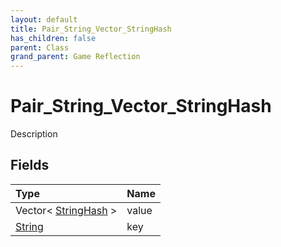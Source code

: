 ```yaml
---
layout: default
title: Pair_String_Vector_StringHash
has_children: false
parent: Class
grand_parent: Game Reflection
---
```

# Pair_String_Vector_StringHash
Description 

## Fields

| Type | Name |
|:-------------|:--------------|
| Vector< [StringHash](/docs/game-reflection/classes/string_hash) > | value |
| [String](/docs/game-reflection/components/string) | key |

